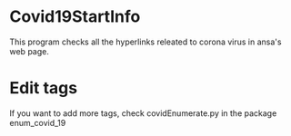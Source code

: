# Covid19StartInfo

This program checks all the hyperlinks releated to corona virus in ansa's web page.


# Edit tags
If you want to add more tags, check covidEnumerate.py in the package enum_covid_19
